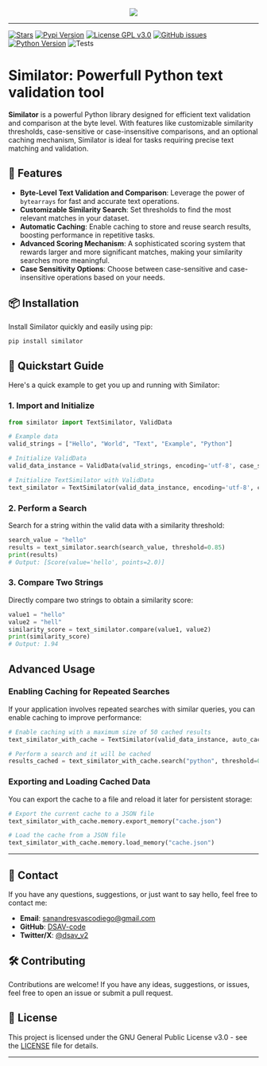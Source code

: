 <div align="center">
  <picture>
    <source srcset="https://i.imgur.com/jrmxyXR.png" media="(prefers-color-scheme: dark)">
    <img src="https://i.imgur.com/mQE6c9Q.png" />
  </picture>
</div>

-----------------

[![Stars](https://img.shields.io/github/stars/DSAV-code/similator?style=social)](https://github.com/DSAV-code/similator)
[![Pypi Version](https://img.shields.io/pypi/v/similator)](https://pypi.org/project/similator)
[![License GPL v3.0](https://img.shields.io/badge/license-GPL%20v3.0-blue.svg)](LICENSE)
[![GitHub issues](https://img.shields.io/github/issues/DSAV-code/similator.svg)](https://github.com/DSAV-code/similator/issues)
[![Python Version](https://img.shields.io/badge/python-3.8%2B-brightgreen.svg)](https://www.python.org/downloads/)
![Tests](https://img.shields.io/github/actions/workflow/status/DSAV-code/similator/run_tests.yml?branch=main)


# Similator: Powerfull Python text validation tool

**Similator** is a powerful Python library designed for efficient text validation and comparison at the byte level. With features like customizable similarity thresholds, case-sensitive or case-insensitive comparisons, and an optional caching mechanism, Similator is ideal for tasks requiring precise text matching and validation.

## 🚀 Features

- **Byte-Level Text Validation and Comparison**: Leverage the power of `bytearrays` for fast and accurate text operations.
- **Customizable Similarity Search**: Set thresholds to find the most relevant matches in your dataset.
- **Automatic Caching**: Enable caching to store and reuse search results, boosting performance in repetitive tasks.
- **Advanced Scoring Mechanism**: A sophisticated scoring system that rewards larger and more significant matches, making your similarity searches more meaningful.
- **Case Sensitivity Options**: Choose between case-sensitive and case-insensitive operations based on your needs.

## 📦 Installation

Install Similator quickly and easily using pip:

```bash
pip install similator
```

## 🌟 Quickstart Guide

Here's a quick example to get you up and running with Similator:

### 1. Import and Initialize

```python
from similator import TextSimilator, ValidData

# Example data
valid_strings = ["Hello", "World", "Text", "Example", "Python"]

# Initialize ValidData
valid_data_instance = ValidData(valid_strings, encoding='utf-8', case_sensitive=False)

# Initialize TextSimilator with ValidData
text_similator = TextSimilator(valid_data_instance, encoding='utf-8', case_sensitive=False)
```

### 2. Perform a Search

Search for a string within the valid data with a similarity threshold:

```python
search_value = "hello"
results = text_similator.search(search_value, threshold=0.85)
print(results)
# Output: [Score(value='hello', points=2.0)]
```

### 3. Compare Two Strings

Directly compare two strings to obtain a similarity score:

```python
value1 = "hello"
value2 = "hell"
similarity_score = text_similator.compare(value1, value2)
print(similarity_score)
# Output: 1.94
```

## Advanced Usage

### Enabling Caching for Repeated Searches

If your application involves repeated searches with similar queries, you can enable caching to improve performance:

```python
# Enable caching with a maximum size of 50 cached results
text_similator_with_cache = TextSimilator(valid_data_instance, auto_cached=True, max_cache_size=50)

# Perform a search and it will be cached
results_cached = text_similator_with_cache.search("python", threshold=0.9)
```

### Exporting and Loading Cached Data

You can export the cache to a file and reload it later for persistent storage:

```python
# Export the current cache to a JSON file
text_similator_with_cache.memory.export_memory("cache.json")

# Load the cache from a JSON file
text_similator_with_cache.memory.load_memory("cache.json")
```

---

## 💬 Contact

If you have any questions, suggestions, or just want to say hello, feel free to contact me:

- **Email**: sanandresvascodiego@gmail.com
- **GitHub**: [DSAV-code](https://github.com/DSAV-code)
- **Twitter/X**: [@dsav_v2](https://twitter.com/dsav_v2)

## 🛠️ Contributing

Contributions are welcome! If you have any ideas, suggestions, or issues, feel free to open an issue or submit a pull request.

## 📝 License

This project is licensed under the GNU General Public License v3.0 - see the [LICENSE](LICENSE) file for details.

---
